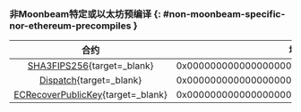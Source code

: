 ### 非Moonbeam特定或以太坊预编译 {: #non-moonbeam-specific-nor-ethereum-precompiles }

|                                                                      合约                                                                       |                    地址                    |
|:-----------------------------------------------------------------------------------------------------------------------------------------------:|:------------------------------------------:|
|                  [SHA3FIPS256](/builders/pallets-precompiles/precompiles/eth-mainnet/#hashing-with-sha3fips256){target=\_blank}                  | 0x0000000000000000000000000000000000000400 |
|          [Dispatch](https://paritytech.github.io/frontier/rustdocs/pallet_evm_precompile_dispatch/struct.Dispatch.html){target=\_blank}          | 0x0000000000000000000000000000000000000401 |
| [ECRecoverPublicKey](https://paritytech.github.io/frontier/rustdocs/pallet_evm_precompile_simple/struct.ECRecoverPublicKey.html){target=\_blank} | 0x0000000000000000000000000000000000000402 |